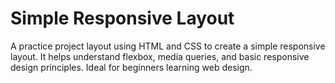 # Simple Responsive Layout

A practice project layout using HTML and CSS to create a simple responsive layout. It helps understand flexbox, media queries, and basic responsive design principles. Ideal for beginners learning web design.